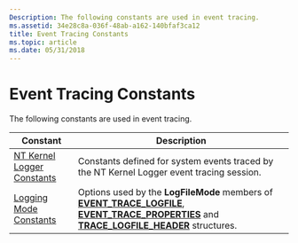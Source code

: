 ```yaml
---
Description: The following constants are used in event tracing.
ms.assetid: 34e28c8a-036f-48ab-a162-140bfaf3ca12
title: Event Tracing Constants
ms.topic: article
ms.date: 05/31/2018
---
```


# Event Tracing Constants

The following constants are used in event tracing.



| Constant                                                     | Description                                                                                                                                                                                                                            |
|--------------------------------------------------------------|----------------------------------------------------------------------------------------------------------------------------------------------------------------------------------------------------------------------------------------|
| [NT Kernel Logger Constants](nt-kernel-logger-constants.md) | Constants defined for system events traced by the NT Kernel Logger event tracing session.                                                                                                                                              |
| [Logging Mode Constants](logging-mode-constants.md)         | Options used by the **LogFileMode** members of [**EVENT\_TRACE\_LOGFILE**](/windows/win32/api/evntrace/ns-evntrace-event_trace_logfilea), [**EVENT\_TRACE\_PROPERTIES**](/windows/win32/api/evntrace/ns-evntrace-event_trace_properties) and [**TRACE\_LOGFILE\_HEADER**](/windows/win32/api/evntrace/ns-evntrace-trace_logfile_header) structures. |



 

 

 